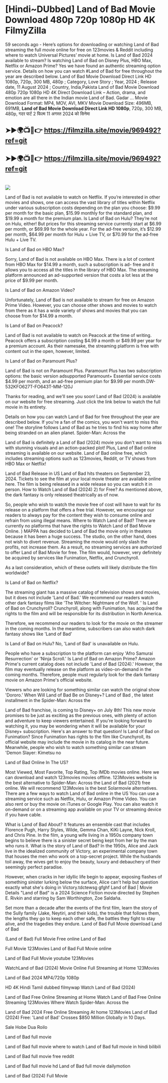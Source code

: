 # [Hindi~DUbbed] Land of Bad Movie Download 480p 720p 1080p HD 4K FilmyZilla


59 seconds ago - Here’s options for downloading or watching Land of Bad streaming the full movie online for free on 123movies & Reddit including where to watch Universal Pictures’ movie at home. Is Land of Bad 2024 available to stream? Is watching Land of Bad on Disney Plus, HBO Max, Netflix or Amazon Prime? Yes we have found an authentic streaming option service. Details on how you can watch #Land of Bad for free throughout the year are described below. Land of Bad Movie Download Direct Link HD 1080p, 720p, 300 MB, 480p ; Category, Love Story ; Year, 2024 ; Release date, 11 August 2024 ; Country, India,Pakista Land of Bad Movie Download 480p 720p 1080p HD 4K Direct Download Link – Action, drama, and emotion are all there in the Indian movie Land of Bad. Gadar ...
Movie Download Format: MP4, MOV, AVI, MKV
Movie Download Size: 496MB, 691MB, **Land of Bad Movie Download Direct Link HD 1080p**, 720p, 300 MB, 480p, गदर पार्ट 2 फिल्म 11 अगस्त 2024 को सिनेमा

## ➤►🌍📺📱👉   https://filmzilla.site/movie/969492?ref=git

## ➤►🌍📺📱👉   https://filmzilla.site/movie/969492?ref=git

#

<img src="https://image.tmdb.org/t/p/w780//oBIQDKcqNxKckjugtmzpIIOgoc4.jpg" />

Land of Bad is not available to watch on Netflix. If you’re interested in other movies and shows, one can access the vast library of titles within Netflix under various subscription costs depending on the plan you choose: $9.99 per month for the basic plan, $15.99 monthly for the standard plan, and $19.99 a month for the premium plan. Is Land of Bad on Hulu? They’re not on Hulu, either! But prices for this streaming service currently start at $6.99 per month, or $69.99 for the whole year. For the ad-free version, it’s $12.99 per month, $64.99 per month for Hulu + Live TV, or $70.99 for the ad-free Hulu + Live TV.

Is Land of Bad on HBO Max?

Sorry, Land of Bad is not available on HBO Max. There is a lot of content from HBO Max for $14.99 a month, such a subscription is ad- free and it allows you to access all the titles in the library of HBO Max. The streaming platform announced an ad-supported version that costs a lot less at the price of $9.99 per month.

Is Land of Bad on Amazon Video?

Unfortunately, Land of Bad is not available to stream for free on Amazon Prime Video. However, you can choose other shows and movies to watch from there as it has a wide variety of shows and movies that you can choose from for $14.99 a month.

Is Land of Bad on Peacock?

Land of Bad is not available to watch on Peacock at the time of writing. Peacock offers a subscription costing $4.99 a month or $49.99 per year for a premium account. As their namesake, the streaming platform is free with content out in the open, however, limited.

Is Land of Bad on Paramount Plus?

Land of Bad is not on Paramount Plus. Paramount Plus has two subscription options: the basic version adsupported Paramount+ Essential service costs $4.99 per month, and an ad-free premium plan for $9.99 per month.DW-532KFO627T-FO643T-MM-120J

Thanks for reading, and we'll see you soon! Land of Bad (2024) is available on our website for free streaming. Just click the link below to watch the full movie in its entirety.

Details on how you can watch Land of Bad for free throughout the year are described below. If you're a fan of the comics, you won't want to miss this one! The storyline follows Land of Bad as he tries to find his way home after being stranded on an alien planet. Spider-Man: Across the

Land of Bad is definitely a Land of Bad (2024) movie you don't want to miss with stunning visuals and an action-packed plot! Plus, Land of Bad online streaming is available on our website. Land of Bad online free, which includes streaming options such as 123movies, Reddit, or TV shows from HBO Max or Netflix!

Land of Bad Release in US Land of Bad hits theaters on September 23, 2024. Tickets to see the film at your local movie theater are available online here. The film is being released in a wide release so you can watch it in person. How to Watch Land of Bad (2024) 2) for Free? As mentioned above, the dark fantasy is only released theatrically as of now.

So, people who wish to watch the movie free of cost will have to wait for its release on a platform that offers a free trial. However, we encourage our readers to always pay for the content they wish to consume online and refrain from using illegal means. Where to Watch Land of Bad? There are currently no platforms that have the rights to Watch Land of Bad Movie Online. ) MAPPA has decided to Land of Bad the movie only in theaters because it has been a huge success. The studio, on the other hand, does not wish to divert revenue. Streaming the movie would only slash the profits, not increase them. As a result, no streaming services are authorized to offer Land of Bad Movie for free. The film would, however, very definitely be acquired by services like Funimation, Netflix, and Crunchyroll.

As a last consideration, which of these outlets will likely distribute the film worldwide?

Is Land of Bad on Netflix?

The streaming giant has a massive catalog of television shows and movies, but it does not include 'Land of Bad.' We recommend our readers watch other dark fantasy films like 'The Witcher: Nightmare of the Wolf. ' Is Land of Bad on Crunchyroll? Crunchyroll, along with Funimation, has acquired the rights to the film and will be responsible for its distribution in North America.

Therefore, we recommend our readers to look for the movie on the streamer in the coming months. In the meantime, subscribers can also watch dark fantasy shows like 'Land of Bad'

Is Land of Bad on Hulu? No, 'Land of Bad' is unavailable on Hulu.

People who have a subscription to the platform can enjoy 'Afro Samurai Resurrection' or 'Ninja Scroll.' Is Land of Bad on Amazon Prime? Amazon Prime's current catalog does not include 'Land of Bad (2024).' However, the film may eventually release on the platform as video-on-demand in the coming months. Therefore, people must regularly look for the dark fantasy movie on Amazon Prime's official website.

Viewers who are looking for something similar can watch the original show 'Dororo.' When Will Land of Bad Be on Disney+? Land of Bad , the latest installment in the Spider-Man: Across the

Land of Bad franchise, is coming to Disney+ on July 8th! This new movie promises to be just as exciting as the previous ones, with plenty of action and adventure to keep viewers entertained. If you're looking forward to watching it, you may be wondering when it will be available for your Disney+ subscription. Here's an answer to that question! Is Land of Bad on Funimation? Since Funimation has rights to the film like Crunchyroll, its official website may include the movie in its catalog in the near future. Meanwhile, people who wish to watch something similar can stream 'Demon Slayer: Kimetsu no

Land of Bad Online In The US?

Most Viewed, Most Favorite, Top Rating, Top IMDb movies online. Here we can download and watch 123movies movies offline. 123Movies website is the best alternative to Spider-Man: Across the Land of Bad (2021) free online. We will recommend 123Movies is the best Solarmovie alternatives. There are a few ways to watch Land of Bad online in the US You can use a streaming service such as Netflix, Hulu, or Amazon Prime Video. You can also rent or buy the movie on iTunes or Google Play. You can also watch it on-demand or on a streaming app available on your TV or streaming device if you have cable.

What is Land of Bad About? It features an ensemble cast that includes Florence Pugh, Harry Styles, Wilde, Gemma Chan, KiKi Layne, Nick Kroll, and Chris Pine. In the film, a young wife living in a 1950s company town begins to believe there is a sinister secret being kept from her by the man who runs it. What is the story of Land of Bad? In the 1950s, Alice and Jack live in the idealized community of Victory, an experimental company town that houses the men who work on a top-secret project. While the husbands toil away, the wives get to enjoy the beauty, luxury and debauchery of their seemingly perfect paradise.

However, when cracks in her idyllic life begin to appear, exposing flashes of something sinister lurking below the surface, Alice can't help but question exactly what she's doing in Victory.tdctewsg gfghf Land of Bad | Movie Details "Land of Bad" is a 2024 Science Fiction movie directed by Stephen E. Rivkin and starring by Sam Worthington, Zoe Saldaña.

Set more than a decade after the events of the first film, learn the story of the Sully family (Jake, Neytiri, and their kids), the trouble that follows them, the lengths they go to keep each other safe, the battles they fight to stay alive, and the tragedies they endure. Land of Bad Full Movie download Land of Bad

(Land of Bad) Full Movie Free online Land of Bad

Full Movie 123Movies Land of Bad Full Movie online

Land of Bad Full Movie youtube 123Movies

WatchLand of Bad (2024) Movie Online Full Streaming at Home 123Movies

Land of Bad 2024 MP4/720p 1080p

HD 4K Hindi Tamil dubbed filmywap Watch Land of Bad (2024)

Land of Bad Free Online Streaming at Home Watch Land of Bad Free Online Streaming 123Movies Where Watch Spider-Man: Across the

Land of Bad 2024 Free Online Streaming At home 123Movies Land of Bad (2024) Free: 'Land of Bad' Crosses $850 Million Globally in 10 Days.

Sale Hobe Dua Roilo

Land of Bad full movie

Land of Bad full movie where to watch Land of Bad full movie in hindi bilibili

Land of Bad full movie free reddit

Land of Bad full movie hd Land of Bad full movie dailymotion

Land of Bad (2024) Full Movie